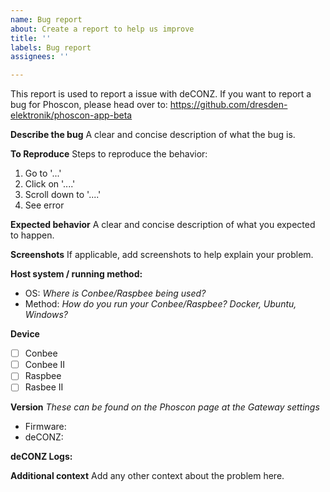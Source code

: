 ```yaml
---
name: Bug report
about: Create a report to help us improve
title: ''
labels: Bug report
assignees: ''

---
```


This report is used to report a issue with deCONZ. If you want to report a bug for Phoscon, please head over to: https://github.com/dresden-elektronik/phoscon-app-beta

**Describe the bug**
A clear and concise description of what the bug is.

**To Reproduce**
Steps to reproduce the behavior:
1. Go to '...'
2. Click on '....'
3. Scroll down to '....'
4. See error

**Expected behavior**
A clear and concise description of what you expected to happen.

**Screenshots**
If applicable, add screenshots to help explain your problem.

**Host system / running method:**
 - OS: *Where is Conbee/Raspbee being used?*  
 - Method: *How do you run your Conbee/Raspbee? Docker, Ubuntu, Windows?*

**Device**
 - [ ] Conbee
 - [ ] Conbee II
 - [ ] Raspbee 
 - [ ] Rasbee II

**Version**
*These can be found on the Phoscon page at the Gateway settings*
 - Firmware:  
 - deCONZ: 

**deCONZ Logs:**

**Additional context**
Add any other context about the problem here.
